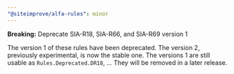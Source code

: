```yaml
---
"@siteimprove/alfa-rules": minor
---
```


**Breaking:** Deprecate SIA-R18, SIA-R66, and SIA-R69 version 1

The version 1 of these rules have been deprecated. The version 2, previously experimental, is now the stable one.
The versions 1 are still usable as `Rules.Deprecated.DR18`, … They will be removed in a later release.
